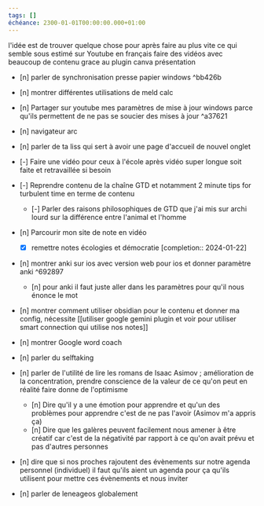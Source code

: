 ```yaml
---
tags: []
échéance: 2300-01-01T00:00:00.000+01:00
---
```

l'idée est de trouver quelque chose pour après faire au plus vite ce qui semble sous estimé sur Youtube en français
faire des vidéos avec beaucoup de contenu grace au plugin canva présentation
- [n] parler de synchronisation presse papier windows ^bb426b

- [n] montrer différentes utilisations de meld calc
- [n] Partager sur youtube mes paramètres de mise à jour windows parce qu'ils permettent de ne pas se soucier des mises à jour ^a37621

- [n] navigateur arc
- [n] parler de ta liss qui sert à avoir une page d'accueil de nouvel onglet
- [-] Faire une vidéo pour ceux à l'école après vidéo super longue soit faite et retravaillée si besoin
- [-] Reprendre contenu de la chaîne GTD et notamment 2 minute tips for turbulent time en terme de contenu
	- [-] Parler des raisons philosophiques de GTD que j'ai mis sur archi lourd sur la différence entre l'animal et l'homme
- [n] Parcourir mon site de note en vidéo
	- [x] remettre notes écologies et démocratie  [completion:: 2024-01-22]
- [n] montrer anki sur ios avec version web pour ios et donner paramètre anki ^692897
	- [n] pour anki il faut juste aller dans les paramètres pour qu'il nous énonce le mot
- [n] montrer comment utiliser obsidian pour le contenu et donner ma config, nécessite [[utiliser google gemini plugin et voir pour utiliser smart connection qui utilise nos notes]]
- [n] montrer Google word coach 
- [n] parler du selftaking
- [n] parler de l'utilité de lire les romans de Isaac Asimov  ; amélioration de la concentration, prendre conscience de la valeur de ce qu'on peut en réalité faire donne de l'optimisme
	- [n] Dire qu'il y a une émotion pour apprendre et qu'un des problèmes pour apprendre c'est de ne pas l'avoir (Asimov m'a appris ça)
	- [n] Dire que les galères peuvent facilement nous amener à être créatif car c'est de la négativité par rapport à ce qu'on avait prévu et pas d'autres personnes
- [n] dire que si nos proches rajoutent des évènements sur notre agenda personnel (individuel) il faut qu'ils aient un agenda pour ça qu'ils utilisent pour mettre ces évènements et nous inviter

- [n] parler de leneageos globalement